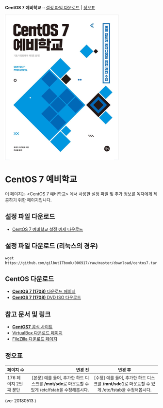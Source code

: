 
**CentOS 7 예비학교** :: [설정 파일 다운로드](#설정-파일-다운로드) | [정오표](#정오표)

![CentOS 7 PRESCHOOL Cover](./document/images/cover.png)


# CentOS 7 예비학교

이 페이지는 <CentOS 7 예비학교> 에서 사용한 설정 파일 및 추가 정보를 독자에게 제공하기 위한 페이지입니다.
 
 ## 설정 파일 다운로드

  - [CentOS 7 예비학교 설정 예제 다운로드](https://github.com/gilbutITbook/006917/raw/master/download/centos7.tar.gz)

 ## 설정 파일 다운로드 (리눅스의 경우)

	wget https://github.com/gilbutITbook/006917/raw/master/download/centos7.tar.gz

 ## CentOS 다운로드 
  -  [**CentOS 7 (1708)** 다운로드 페이지](http://isoredirect.centos.org/centos/7/isos/x86_64/CentOS-7-x86_64-DVD-1708.iso)
  -  [**CentOS 7 (1708)** DVD ISO 다운로드](http://mirror.navercorp.com/centos/7/isos/x86_64/CentOS-7-x86_64-DVD-1708.iso)

 ## 참고 문서 및 링크
 - [**CentOS7** 공식 사이트](https://www.centos.org/)
 - [VirtualBox 다운로드 페이지](https://www.virtualbox.org/)
 - [FileZilla 다운로드 페이지](https://filezilla-project.org/download.php)


 ## 정오표

| 페이지 수 | 변경 전 | 변경 후 |
|:-------|-------:|:------:|
|   176 페이지 2번째 문단   |   [본문] 예를 들어, 추가한 하드 디스크를 **/mnt/sdc**로 마운트할 수 있게 /etc/fstab을 수정해봅시다.    |  [수정] 예를 들어, 추가한 하드 디스크를 **/mnt/sdc1**로 마운트할 수 있게 /etc/fstab을 수정해봅시다.    |

 (ver 20180513 )
<br>
<br>
<br>